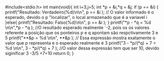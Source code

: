 #include<stdio.h>
int main(void){
    int i=3,j=5;
    int *p = &i,*q = &j;
    if (p == &i)
    {
      printf("Resultado: Verdadeiro(%d)\n\n", p == &i  ); 
      // O valor informado é o esperado, devido o p "localizar", o local armazenado que é  a variavel i
    }else{
        printf("Resultado: Falso(%d)\n\n", p == &i );
    }
    printf("*p - *q = %d \n\n",*p - *q );
    //O resultado esperado realmente ´-2, pois os os valores referente a posição que os ponteiros p e q apontam são respctivamente 3 e 5
    printf("**&p = %d \n\n", **&p );
    // Essa expressão mostra exatamente o valor que p representa e o esperado realmente é 3
    printf("3 - *p/(*q) + 7 = %d \n\n", 3 - *p/(*q) + 7 );
    //O valor dessa expressão tem que ser 10, devido siginificar 3 -3/5 +7=10
    return 0;
}

